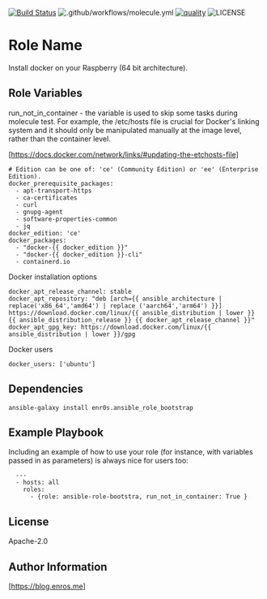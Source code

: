 [![Build Status](https://travis-ci.com/enr0s/ansible-role-docker.svg?branch=master)](https://travis-ci.com/enr0s/ansible-role-docker)
![.github/workflows/molecule.yml](https://github.com/enr0s/ansible-role-docker/workflows/.github/workflows/molecule.yml/badge.svg)
[![quality](https://img.shields.io/ansible/quality/49594)](https://galaxy.ansible.com/enr0s/ansible-role-docker)
![LICENSE](https://img.shields.io/github/license/enr0s/ansible-role-docker)

Role Name
=========

Install docker on your Raspberry (64 bit architecture).

Role Variables
--------------

run_not_in_container - the variable is used to skip some tasks during molecule test. For example, the /etc/hosts file is crucial for Docker's linking system and it should only be manipulated manually at the image level, rather than the container level.

[https://docs.docker.com/network/links/#updating-the-etchosts-file]

```
# Edition can be one of: 'ce' (Community Edition) or 'ee' (Enterprise Edition).
docker_prerequisite_packages:
  - apt-transport-https
  - ca-certificates
  - curl
  - gnupg-agent
  - software-properties-common
  - jq
docker_edition: 'ce'
docker_packages:
  - "docker-{{ docker_edition }}"
  - "docker-{{ docker_edition }}-cli"
  - containerd.io
```
Docker installation options
```
docker_apt_release_channel: stable
docker_apt_repository: "deb [arch={{ ansible_architecture | replace('x86_64','amd64') | replace ('aarch64','arm64') }}] https://download.docker.com/linux/{{ ansible_distribution | lower }} {{ ansible_distribution_release }} {{ docker_apt_release_channel }}"
docker_apt_gpg_key: https://download.docker.com/linux/{{ ansible_distribution | lower }}/gpg
```
Docker users
```
docker_users: ['ubuntu']
```

Dependencies
------------

```
ansible-galaxy install enr0s.ansible_role_bootstrap
```

Example Playbook
----------------

Including an example of how to use your role (for instance, with variables passed in as parameters) is always nice for users too:

```
  ---
  - hosts: all
    roles:
      - {role: ansible-role-bootstra, run_not_in_container: True }
```

License
-------

Apache-2.0


Author Information
------------------

[https://blog.enros.me]
